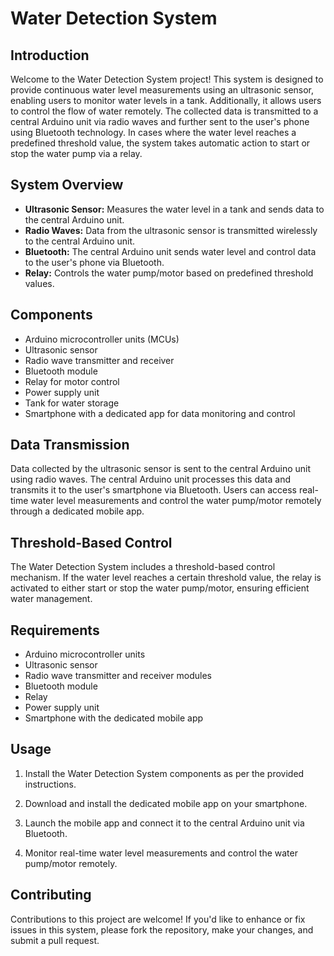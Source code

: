 # Water Detection System

## Introduction

Welcome to the Water Detection System project! 
This system is designed to provide continuous water level measurements using an ultrasonic sensor, enabling users to monitor water levels in a tank. 
Additionally, it allows users to control the flow of water remotely. 
The collected data is transmitted to a central Arduino unit via radio waves and further sent to the user's phone using Bluetooth technology. 
In cases where the water level reaches a predefined threshold value, the system takes automatic action to start or stop the water pump via a relay.

## System Overview

- **Ultrasonic Sensor:** Measures the water level in a tank and sends data to the central Arduino unit.
- **Radio Waves:** Data from the ultrasonic sensor is transmitted wirelessly to the central Arduino unit.
- **Bluetooth:** The central Arduino unit sends water level and control data to the user's phone via Bluetooth.
- **Relay:** Controls the water pump/motor based on predefined threshold values.

## Components

- Arduino microcontroller units (MCUs)
- Ultrasonic sensor
- Radio wave transmitter and receiver
- Bluetooth module
- Relay for motor control
- Power supply unit
- Tank for water storage
- Smartphone with a dedicated app for data monitoring and control

## Data Transmission

Data collected by the ultrasonic sensor is sent to the central Arduino unit using radio waves. 
The central Arduino unit processes this data and transmits it to the user's smartphone via Bluetooth. 
Users can access real-time water level measurements and control the water pump/motor remotely through a dedicated mobile app.

## Threshold-Based Control

The Water Detection System includes a threshold-based control mechanism. 
If the water level reaches a certain threshold value, the relay is activated to either start or stop the water pump/motor, ensuring efficient water management.

## Requirements

- Arduino microcontroller units
- Ultrasonic sensor
- Radio wave transmitter and receiver modules
- Bluetooth module
- Relay
- Power supply unit
- Smartphone with the dedicated mobile app

## Usage

1. Install the Water Detection System components as per the provided instructions.

2. Download and install the dedicated mobile app on your smartphone.

3. Launch the mobile app and connect it to the central Arduino unit via Bluetooth.

4. Monitor real-time water level measurements and control the water pump/motor remotely.

## Contributing

Contributions to this project are welcome! If you'd like to enhance or fix issues in this system, please fork the repository, make your changes, and submit a pull request.
